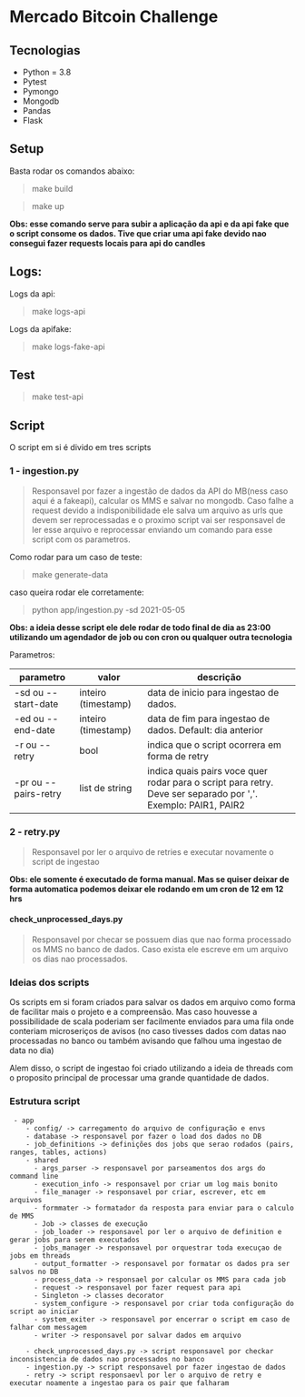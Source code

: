 # Mercado Bitcoin Challenge

## Tecnologias
 - Python = 3.8
 - Pytest
 - Pymongo
 - Mongodb
 - Pandas
 - Flask

## Setup
Basta rodar os comandos abaixo:
> make build

> make up

**Obs: esse comando serve para subir a aplicação da api e da api fake que o script consome os dados. Tive que criar uma api fake devido nao consegui fazer requests locais para api do candles**

## Logs:
Logs da api:
> make logs-api

Logs da apifake:
> make logs-fake-api

## Test
> make test-api

## Script 
O script em si é divido em tres scripts

### 1 - ingestion.py
> Responsavel por fazer a ingestão de dados da API do MB(ness caso aqui é a fakeapi), calcular os MMS e salvar no mongodb. Caso falhe a request devido a indisponibilidade ele salva um arquivo as urls que devem ser reprocessadas e o proximo script vai ser responsavel de ler esse arquivo e reprocessar enviando um comando para esse script com os parametros.

Como rodar para um caso de teste:
> make generate-data

caso queira rodar ele corretamente:
> python app/ingestion.py -sd 2021-05-05

**Obs: a ideia desse script ele dele rodar de todo final de dia as 23:00 utilizando um agendador de job ou con cron ou qualquer outra tecnologia**

Parametros:

parametro | valor | descrição
---------| ------| ---------
-sd ou --start-date | inteiro (timestamp) | data de inicio para ingestao de dados. 
-ed ou --end-date | inteiro (timestamp) | data de fim para ingestao de dados. Default: dia anterior
-r ou --retry | bool | indica que o script ocorrera em forma de retry
-pr ou --pairs-retry | list de string | indica quais pairs voce quer rodar para o script para retry. Deve ser separado por ','. Exemplo: PAIR1, PAIR2


### 2 - retry.py
> Responsavel por ler o arquivo de retries e executar novamente o script de ingestao

**Obs: ele somente é executado de forma manual. Mas se quiser deixar de forma automatica podemos deixar ele rodando em um cron de 12 em 12 hrs**

#### check_unprocessed_days.py
> Responsavel por checar se possuem dias que nao forma processado os MMS no banco de dados. Caso exista ele escreve em um arquivo os dias nao processados.


### Ideias dos scripts
Os scripts em si foram criados para salvar os dados em arquivo como forma de facilitar mais o projeto e a compreensão. Mas caso houvesse a possibilidade de scala poderiam ser facilmente enviados para uma fila onde conteriam microseriços de avisos (no caso tivesses dados com datas nao processadas no banco ou também avisando que falhou uma ingestao de data no dia)

Alem disso, o script de ingestao foi criado utilizando a ideia de threads com o proposito principal de processar uma grande quantidade de dados.


### Estrutura script
```
 - app
    - config/ -> carregamento do arquivo de configuração e envs
    - database -> responsavel por fazer o load dos dados no DB
    - job_definitions -> definições dos jobs que serao rodados (pairs, ranges, tables, actions)
    - shared 
      - args_parser -> responsavel por parseamentos dos args do command line
      - execution_info -> responsavel por criar um log mais bonito
      - file_manager -> responsavel por criar, escrever, etc em arquivos
      - formmater -> formatador da resposta para enviar para o calculo de MMS
      - Job -> classes de execução
      - job_loader -> responsavel por ler o arquivo de definition e gerar jobs para serem executados
      - jobs_manager -> responsavel por orquestrar toda execuçao de jobs em threads
      - output_formatter -> responsavel por formatar os dados pra ser salvos no DB
      - process_data -> responsael por calcular os MMS para cada job
      - request -> responsavel por fazer request para api
      - Singleton -> classes decorator
      - system_configure -> responsavel por criar toda configuração do script ao iniciar
      - system_exiter -> responsavel por encerrar o script em caso de falhar com messagem
      - writer -> responsavel por salvar dados em arquivo

    - check_unprocessed_days.py -> script responsavel por checkar inconsistencia de dados nao processados no banco
    - ingestion.py -> script responsavel por fazer ingestao de dados
    - retry -> script responsaevl por ler o arquivo de retry e executar noamente a ingestao para os pair que falharam 

```
